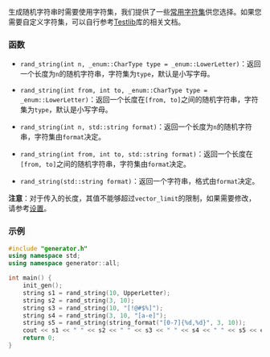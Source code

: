 生成随机字符串时需要使用字符集，我们提供了一些[常用字符集](../enum/char_type.md)供您选择。如果您需要自定义字符集，可以自行参考[Testlib](https://github.com/MikeMirzayanov/testlib)库的相关文档。

### 函数

- `rand_string(int n, _enum::CharType type = _enum::LowerLetter)`：返回一个长度为`n`的随机字符串，字符集为`type`，默认是小写字母。

- `rand_string(int from, int to, _enum::CharType type = _enum::LowerLetter)`：返回一个长度在`[from, to]`之间的随机字符串，字符集为`type`，默认是小写字母。

- `rand_string(int n, std::string format)`：返回一个长度为`n`的随机字符串，字符集由`format`决定。

- `rand_string(int from, int to, std::string format)`：返回一个长度在`[from, to]`之间的随机字符串，字符集由`format`决定。

- `rand_string(std::string format)`：返回一个字符串，格式由`format`决定。

**注意**：对于传入的长度，其值不能够超过`vector_limit`的限制，如果需要修改，请参考[设置](../setting/setting.md)。

### 示例

```cpp
#include "generator.h"
using namespace std;
using namespace generator::all;

int main() {
    init_gen();
    string s1 = rand_string(10, UpperLetter);
    string s2 = rand_string(3, 10);
    string s3 = rand_string(10, "[!@#$%]");
    string s4 = rand_string(3, 10, "[a-e]");
    string s5 = rand_string(string_format("[0-7]{%d,%d}", 3, 10));
    cout << s1 << " " << s2 << " " << s3 << " " << s4 << " " << s5 << endl;
    return 0;
}
```
